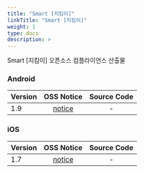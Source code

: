```yaml
---
title: "Smart [지킴이]"
linkTitle: "Smart [지킴이]"
weight: 1
type: docs
description: >
---
```


Smart [지킴이] 오픈소스 컴플라이언스 산출물

### Android

| Version | OSS Notice | Source Code |
|---|:---:|:---:|
| 1.9 | [notice](https://opensource.sktelecom.com/compliance_artifacts/smart_guardian_1/android/1.9/Tguard_android_1.9_OSS_Notice.html)  | - |

### iOS

| Version | OSS Notice | Source Code |
|---|:---:|:---:|
| 1.7 | [notice](https://opensource.sktelecom.com/compliance_artifacts/smart_guardian_1/ios/1.7/Tguard_iOS_1.7_OSS_Notice.html)  | - |